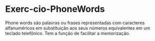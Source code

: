 # Exerc-cio-PhoneWords
Phone words são palavras ou frases representadas com caracteres alfanuméricos em substituição aos seus números equivalentes em um teclado telefônico. Tem a função de facilitar a memorização.
